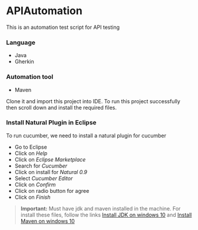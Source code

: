 # APIAutomation
This is an automation test script for API testing
### Language
* Java
* Gherkin
### Automation tool
* Maven

Clone it and import this project into IDE. To run this project successfully then scroll down and install the required files.

### Install Natural Plugin in Eclipse
To run cucumber, we need to install a natural plugin for cucumber
* Go to Eclipse
* Click on *Help*
* Click on *Eclipse Marketplace*
* Search for *Cucumber*
* Click on install for *Natural 0.9*
* Select *Cucumber Editor*
* Click on *Confirm*
* Click on radio button for agree
* Click on *Finish*



> **Important:** Must have jdk and maven installed in the machine. For install these files, follow the links [Install JDK on windows 10](https://www.youtube.com/watch?v=IJ-PJbvJBGs) and [Install Maven on windows 10](https://www.youtube.com/watch?v=RfCWg5ay5B0)
